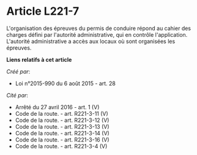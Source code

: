 # Article L221-7

L'organisation des épreuves du permis de conduire répond au cahier des charges défini par l'autorité administrative, qui en
contrôle l'application. L'autorité administrative a accès aux locaux où sont organisées les épreuves.

**Liens relatifs à cet article**

_Créé par_:

  - Loi n°2015-990 du 6 août 2015 - art. 28

_Cité par_:

  - Arrêté du 27 avril 2016 - art. 1 (V)
  - Code de la route. - art. R221-3-11 (V)
  - Code de la route. - art. R221-3-12 (V)
  - Code de la route. - art. R221-3-13 (V)
  - Code de la route. - art. R221-3-14 (V)
  - Code de la route. - art. R221-3-16 (V)
  - Code de la route. - art. R221-3-4 (V)
